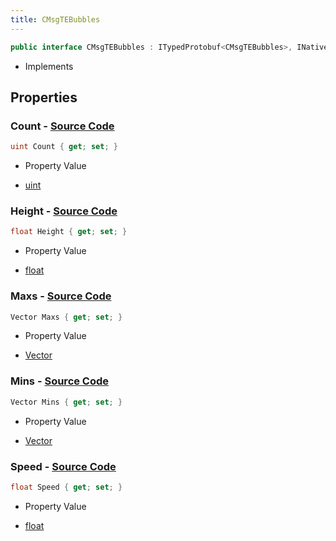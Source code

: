```yaml
---
title: CMsgTEBubbles
---
```


```csharp
public interface CMsgTEBubbles : ITypedProtobuf<CMsgTEBubbles>, INativeHandle, INetMessage<CMsgTEBubbles>, IDisposable
```

- Implements

## Properties

### **Count** - [Source Code](https://github.com/swiftly-solution/swiftlys2/blob/main/managed/src/SwiftlyS2.Generated/Protobufs/Interfaces/CMsgTEBubbles.cs#L27)

```csharp
uint Count { get; set; }
```

- Property Value

- [uint](https://learn.microsoft.com/dotnet/api/system.uint32)

### **Height** - [Source Code](https://github.com/swiftly-solution/swiftlys2/blob/main/managed/src/SwiftlyS2.Generated/Protobufs/Interfaces/CMsgTEBubbles.cs#L24)

```csharp
float Height { get; set; }
```

- Property Value

- [float](https://learn.microsoft.com/dotnet/api/system.single)

### **Maxs** - [Source Code](https://github.com/swiftly-solution/swiftlys2/blob/main/managed/src/SwiftlyS2.Generated/Protobufs/Interfaces/CMsgTEBubbles.cs#L21)

```csharp
Vector Maxs { get; set; }
```

- Property Value

- [Vector](/docs/api/shared/natives/vector)

### **Mins** - [Source Code](https://github.com/swiftly-solution/swiftlys2/blob/main/managed/src/SwiftlyS2.Generated/Protobufs/Interfaces/CMsgTEBubbles.cs#L18)

```csharp
Vector Mins { get; set; }
```

- Property Value

- [Vector](/docs/api/shared/natives/vector)

### **Speed** - [Source Code](https://github.com/swiftly-solution/swiftlys2/blob/main/managed/src/SwiftlyS2.Generated/Protobufs/Interfaces/CMsgTEBubbles.cs#L30)

```csharp
float Speed { get; set; }
```

- Property Value

- [float](https://learn.microsoft.com/dotnet/api/system.single)

